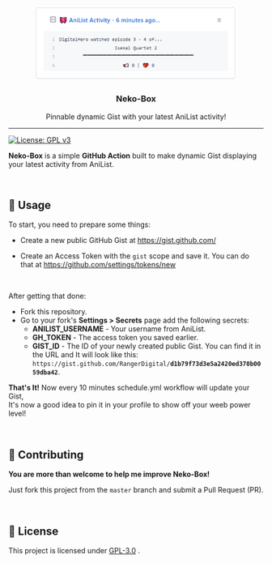 <p align="center">
  <img width="400" src="example.png" alt="Example Gist">
  <h3 align="center">Neko-Box</h3>
  <p align="center">Pinnable dynamic Gist with your latest AniList activity!</p>
</p>

***
[![License: GPL v3](https://img.shields.io/badge/License-GPLv3-blue.svg)](https://www.gnu.org/licenses/gpl-3.0)

**Neko-Box** is a simple **GitHub Action** built to make dynamic Gist displaying your latest activity from AniList.

<br>

## 🎉 Usage
To start, you need to prepare some things:
- Create a new public GitHub Gist at https://gist.github.com/

- Create an Access Token with the `gist` scope and save it.
You can do that at https://github.com/settings/tokens/new

<br>

After getting that done:
- Fork this repository.
- Go to your fork's **Settings > Secrets** page add the following secrets:
	- **ANILIST_USERNAME** - Your username from AniList.
	- **GH_TOKEN** - The access token you saved earlier.
	- **GIST_ID** - The ID of your newly created public Gist.
	 You can find it in the URL and It will look like this:
	 `https://gist.github.com/RangerDigital/`**`d1b79f73d3e5a2420ed370b0059dba42`**.

**That's It!** Now every 10 minutes schedule.yml workflow will update your Gist,  
It's now a good idea to pin it in your profile to show off your weeb power level!

<br>

## 🚧 Contributing

**You are more than welcome to help me improve Neko-Box!**

Just fork this project from the `master` branch and submit a Pull Request (PR).

<br>

## 📃 License
This project is licensed under [GPL-3.0](https://choosealicense.com/licenses/gpl-3.0/) .
